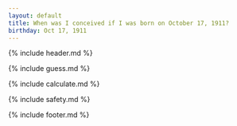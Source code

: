 ```yaml
---
layout: default
title: When was I conceived if I was born on October 17, 1911?
birthday: Oct 17, 1911
---
```


{% include header.md %}

{% include guess.md %}

{% include calculate.md %}

{% include safety.md %}

{% include footer.md %}



